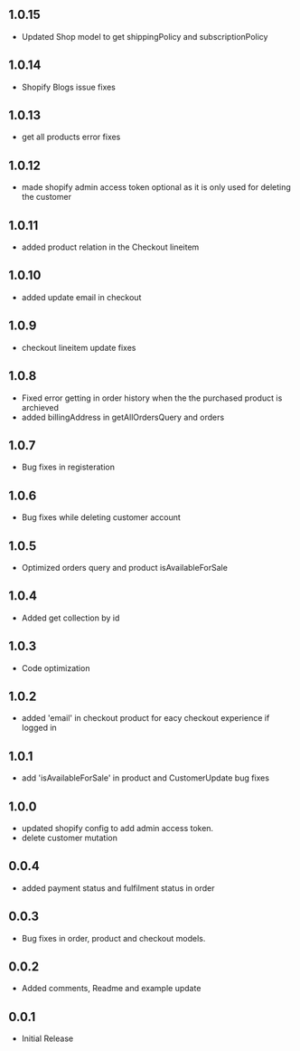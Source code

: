 ## 1.0.15

* Updated Shop model to get shippingPolicy and subscriptionPolicy

## 1.0.14

* Shopify Blogs issue fixes

## 1.0.13

* get all products error fixes

## 1.0.12

* made shopify admin access token optional as it is only used for deleting the customer

## 1.0.11

* added product relation in the Checkout lineitem

## 1.0.10

* added update email in checkout

## 1.0.9

* checkout lineitem update fixes

## 1.0.8

* Fixed error getting in order history when the the purchased product is archieved
* added billingAddress in getAllOrdersQuery and orders 

## 1.0.7

* Bug fixes in registeration

## 1.0.6

* Bug fixes while deleting customer account

## 1.0.5

* Optimized orders query and product isAvailableForSale

## 1.0.4

* Added get collection by id

## 1.0.3

* Code optimization

## 1.0.2

* added 'email' in checkout product for eacy checkout experience if logged in

## 1.0.1

* add 'isAvailableForSale' in product and CustomerUpdate bug fixes

## 1.0.0

* updated shopify config to add admin access token. 
* delete customer mutation 

## 0.0.4

* added payment status and fulfilment status in order  

## 0.0.3

* Bug fixes in order, product and checkout models. 

## 0.0.2

* Added comments, Readme and example update

## 0.0.1

* Initial Release
